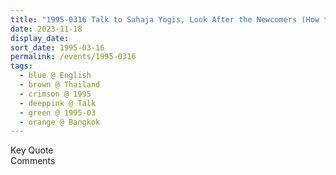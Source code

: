 ```yaml
---
title: "1995-0316 Talk to Sahaja Yogis, Look After the Newcomers (How to Talk to Newcomers), Bangkok, Thailand"
date: 2023-11-18
display_date: 
sort_date: 1995-03-16
permalink: /events/1995-0316
tags:
  - blue @ English
  - brown @ Thailand
  - crimson @ 1995
  - deeppink @ Talk
  - green @ 1995-03
  - orange @ Bangkok
---
```


<wave-list>
  <list-title color="green" width="75">Key Quote</list-title>
  <list-item color="BlanchedAlmond"  width="200"></list-item>
  <list-item color="Lavender"></list-item>
  <list-item color="BlanchedAlmond"></list-item>
</wave-list>

<br>

<wave-list>
  <list-title color="green" width="75">Comments</list-title>
  <list-item color="BlanchedAlmond"  width="200"></list-item>
  <list-item color="Lavender"></list-item>
  <list-item color="BlanchedAlmond"></list-item>
</wave-list>